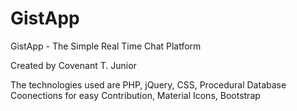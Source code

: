 # GistApp
GistApp - The Simple Real Time Chat Platform

Created by Covenant T. Junior

The technologies used are PHP, jQuery, CSS, Procedural Database Coonections for easy Contribution, Material Icons, Bootstrap
